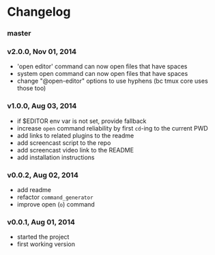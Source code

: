 # Changelog

### master

### v2.0.0, Nov 01, 2014
- 'open editor' command can now open files that have spaces
- system open command can now open files that have spaces
- change "@open-editor" options to use hyphens (bc tmux core uses those too)

### v1.0.0, Aug 03, 2014
- if $EDITOR env var is not set, provide fallback
- increase `open` command reliability by first `cd`-ing to the current PWD
- add links to related plugins to the readme
- add screencast script to the repo
- add screencast video link to the README
- add installation instructions

### v0.0.2, Aug 02, 2014
- add readme
- refactor `command_generator`
- improve open (`o`) command

### v0.0.1, Aug 01, 2014
- started the project
- first working version
